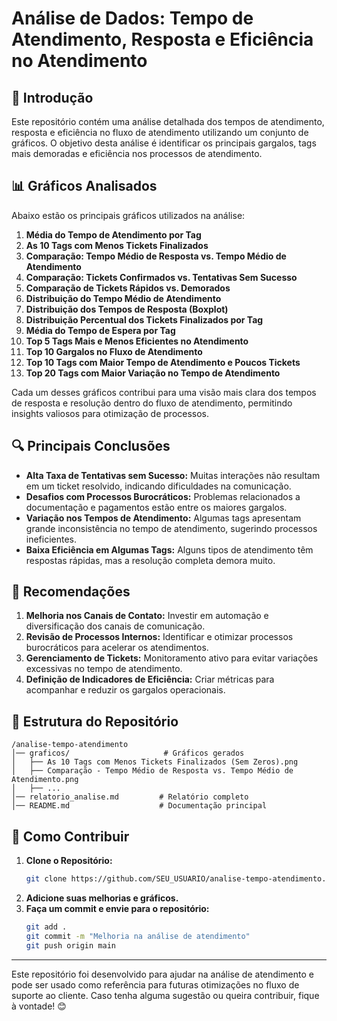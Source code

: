 # Análise de Dados: Tempo de Atendimento, Resposta e Eficiência no Atendimento

## 📌 Introdução
Este repositório contém uma análise detalhada dos tempos de atendimento, resposta e eficiência no fluxo de atendimento utilizando um conjunto de gráficos. O objetivo desta análise é identificar os principais gargalos, tags mais demoradas e eficiência nos processos de atendimento.

## 📊 Gráficos Analisados
Abaixo estão os principais gráficos utilizados na análise:

1. **Média do Tempo de Atendimento por Tag**
2. **As 10 Tags com Menos Tickets Finalizados**
3. **Comparação: Tempo Médio de Resposta vs. Tempo Médio de Atendimento**
4. **Comparação: Tickets Confirmados vs. Tentativas Sem Sucesso**
5. **Comparação de Tickets Rápidos vs. Demorados**
6. **Distribuição do Tempo Médio de Atendimento**
7. **Distribuição dos Tempos de Resposta (Boxplot)**
8. **Distribuição Percentual dos Tickets Finalizados por Tag**
9. **Média do Tempo de Espera por Tag**
10. **Top 5 Tags Mais e Menos Eficientes no Atendimento**
11. **Top 10 Gargalos no Fluxo de Atendimento**
12. **Top 10 Tags com Maior Tempo de Atendimento e Poucos Tickets**
13. **Top 20 Tags com Maior Variação no Tempo de Atendimento**

Cada um desses gráficos contribui para uma visão mais clara dos tempos de resposta e resolução dentro do fluxo de atendimento, permitindo insights valiosos para otimização de processos.

## 🔍 Principais Conclusões
- **Alta Taxa de Tentativas sem Sucesso:** Muitas interações não resultam em um ticket resolvido, indicando dificuldades na comunicação.
- **Desafios com Processos Burocráticos:** Problemas relacionados a documentação e pagamentos estão entre os maiores gargalos.
- **Variação nos Tempos de Atendimento:** Algumas tags apresentam grande inconsistência no tempo de atendimento, sugerindo processos ineficientes.
- **Baixa Eficiência em Algumas Tags:** Alguns tipos de atendimento têm respostas rápidas, mas a resolução completa demora muito.

## 🚀 Recomendações
1. **Melhoria nos Canais de Contato:** Investir em automação e diversificação dos canais de comunicação.
2. **Revisão de Processos Internos:** Identificar e otimizar processos burocráticos para acelerar os atendimentos.
3. **Gerenciamento de Tickets:** Monitoramento ativo para evitar variações excessivas no tempo de atendimento.
4. **Definição de Indicadores de Eficiência:** Criar métricas para acompanhar e reduzir os gargalos operacionais.

## 📂 Estrutura do Repositório
```
/analise-tempo-atendimento
│── graficos/                     # Gráficos gerados
│   ├── As 10 Tags com Menos Tickets Finalizados (Sem Zeros).png
│   ├── Comparação - Tempo Médio de Resposta vs. Tempo Médio de Atendimento.png
│   ├── ...
│── relatorio_analise.md         # Relatório completo
│── README.md                    # Documentação principal
```

## 📎 Como Contribuir
1. **Clone o Repositório:**
   ```bash
   git clone https://github.com/SEU_USUARIO/analise-tempo-atendimento.git
   ```
2. **Adicione suas melhorias e gráficos.**
3. **Faça um commit e envie para o repositório:**
   ```bash
   git add .
   git commit -m "Melhoria na análise de atendimento"
   git push origin main
   ```

---
Este repositório foi desenvolvido para ajudar na análise de atendimento e pode ser usado como referência para futuras otimizações no fluxo de suporte ao cliente. Caso tenha alguma sugestão ou queira contribuir, fique à vontade! 😊

